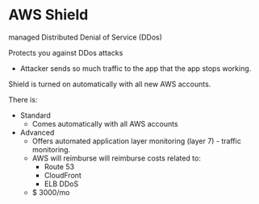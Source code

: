 # AWS Shield

managed Distributed Denial of Service (DDos)

Protects you against DDos attacks

* Attacker sends so much traffic to the app that the app stops working.

Shield is turned on automatically with all new AWS accounts.

There is:

* Standard
  * Comes automatically with all AWS accounts
* Advanced
  * Offers automated application layer monitoring (layer 7) - traffic monitoring.
  * AWS will reimburse will reimburse costs related to:
    * Route 53
    * CloudFront 
    * ELB DDoS
  * $ 3000/mo
